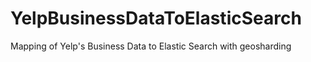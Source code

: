 # YelpBusinessDataToElasticSearch
Mapping of Yelp's Business Data to Elastic Search with geosharding
